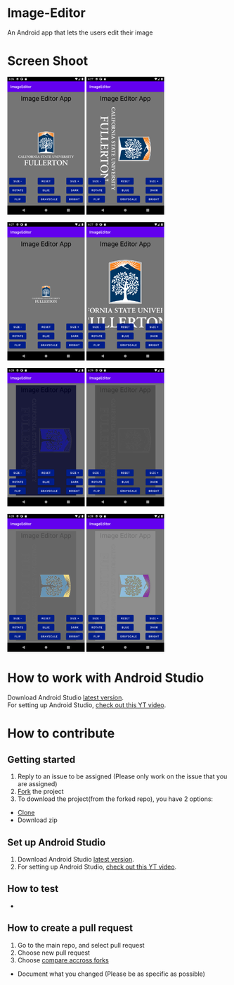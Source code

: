 # Image-Editor
An Android app that lets the users edit their image

# Screen Shoot
<img src="/Pic/UI.png" width="35%">         <img src="/Pic/Rotate.png" width="35%">


<img src="/Pic/Size-.png" width="35%">         <img src="/Pic/Size+.png" width="35%">


<img src="/Pic/Blue.png" width="35%">         <img src="/Pic/GrayScale.png" width="35%">


<img src="/Pic/Dark.png" width="35%">        <img src="/Pic/Bright.png" width="35%">


# How to work with Android Studio
Download Android Studio [latest version](https://developer.android.com/studio).<br/>
For setting up Android Studio, [check out this YT video](https://www.youtube.com/watch?v=fis26HvvDII&t=21125s).

# How to contribute
## Getting started
1. Reply to an issue to be assigned (Please only work on the issue that you are assigned)
2. [Fork](https://docs.github.com/en/get-started/quickstart/fork-a-repo) the project
3. To download the project(from the forked repo), you have 2 options:
  - [Clone](https://docs.github.com/en/github/writing-on-github/getting-started-with-writing-and-formatting-on-github/basic-writing-and-formatting-syntax)
  - Download zip
## Set up Android Studio
1. Download Android Studio [latest version](https://developer.android.com/studio).
2. For setting up Android Studio, [check out this YT video](https://www.youtube.com/watch?v=fis26HvvDII&t=21125s).
## How to test
+
## How to create a pull request
1. Go to the main repo, and select pull request
2. Choose new pull request
3. Choose [compare accross forks](https://docs.github.com/en/pull-requests/collaborating-with-pull-requests/proposing-changes-to-your-work-with-pull-requests/creating-a-pull-request-from-a-fork)
  - Document what you changed (Please be as specific as possible)
